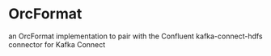 # OrcFormat
an OrcFormat implementation to pair with the Confluent kafka-connect-hdfs connector for Kafka Connect

